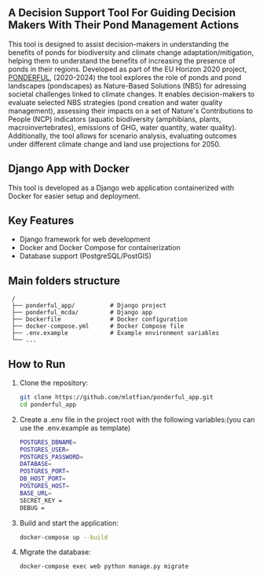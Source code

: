 ## A Decision Support Tool For Guiding Decision Makers With Their Pond Management Actions

This tool is designed to assist decision-makers in understanding the benefits of ponds for biodiversity and climate change adaptation/mitigation, helping them to understand the benefits of increasing the presence of ponds in their regions.
Developed as part of the EU Horizon 2020 project, [PONDERFUL](https://ponderful.eu/), (2020-2024) the tool explores the role of ponds and pond landscapes (pondscapes) as Nature-Based Solutions (NBS) for adressing societal challenges linked to climate changes. It enables decision-makers to evaluate selected NBS strategies (pond creation and water quality management), assessing their impacts on a set of Nature's Contributions to People (NCP) indicators (aquatic biodiversity (amphibians, plants, macroinvertebrates), emissions of GHG, water quantity, water quality). Additionally, the tool allows for scenario analysis, evaluating outcomes under different climate change and land use projections for 2050.


## Django App with Docker

This tool is developed as a Django web application containerized with Docker for easier setup and deployment.

## Key Features

- Django framework for web development
- Docker and Docker Compose for containerization
- Database support (PostgreSQL/PostGIS)

## Main folders structure

    
     /
     ├── ponderful_app/          # Django project
     ├── ponderful_mcda/         # Django app
     ├── Dockerfile              # Docker configuration
     ├── docker-compose.yml      # Docker Compose file
     ├── .env.example            # Example environment variables
     └── ...


## How to Run

1. Clone the repository:

   ```bash
   git clone https://github.com/mlotfian/ponderful_app.git
   cd ponderful_app

2. Create a .env file in the project root with the following variables:(you can use the .env.example as template)

   ```bash
   POSTGRES_DBNAME=
   POSTGRES_USER=
   POSTGRES_PASSWORD=
   DATABASE=
   POSTGRES_PORT=
   DB_HOST_PORT=
   POSTGRES_HOST=
   BASE_URL=
   SECRET_KEY =
   DEBUG =

3. Build and start the application:
   
   ```bash
   docker-compose up --build
   
4. Migrate the database:
   
   ```bash
   docker-compose exec web python manage.py migrate
